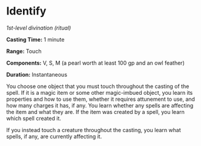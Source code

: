 <title>Identify</title>

# Identify

_1st-level divination (ritual)_

**Casting Time:** 1 minute

**Range:** Touch

**Components:** V, S, M (a pearl worth at least 100 gp and an owl feather)

**Duration:** Instantaneous

You choose one object that you must touch
throughout the casting of the spell. If it is
a magic item or some other magic-imbued
object, you learn its properties and how to
use them, whether it requires attunement to
use, and how many charges it has, if any. You
learn whether any spells are affecting the
item and what they are. If the item was
created by a spell, you learn which spell
created it.

If you instead touch a creature throughout
the casting, you learn what spells, if any,
are currently affecting it.



